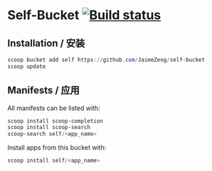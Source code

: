 # Self-Bucket [![Build status](https://ci.appveyor.com/api/projects/status/uiry9brxin86drpi/branch/main?svg=true)](https://ci.appveyor.com/project/JaimeZeng/self-bucket/branch/main)

## Installation / 安装

```powershell
scoop bucket add self https://github.com/JaimeZeng/self-bucket
scoop update
```

## Manifests / 应用

All manifests can be listed with:

```powershell
scoop install scoop-completion
scoop install scoop-search
scoop-search self/<app_name>
```

Install apps from this bucket with:

```powershell
scoop install self/<app_name>
```
